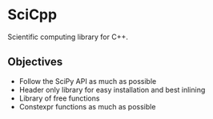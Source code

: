 # SciCpp

Scientific computing library for C++.

## Objectives

* Follow the SciPy API as much as possible
* Header only library for easy installation and best inlining
* Library of free functions
* Constexpr functions as much as possible
